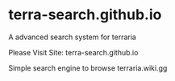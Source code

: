 # terra-search.github.io
 A advanced search system for terraria

 Please Visit Site: terra-search.github.io

 Simple search engine to browse terraria.wiki.gg

 
